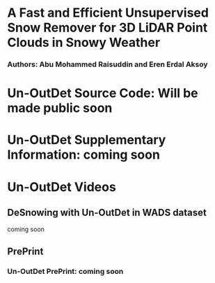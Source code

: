 
# A Fast and Efficient Unsupervised Snow Remover for 3D LiDAR Point Clouds in Snowy Weather
### Authors: Abu Mohammed Raisuddin and Eren Erdal Aksoy
# Un-OutDet Source Code: Will be made public soon
# Un-OutDet Supplementary Information: coming soon
# Un-OutDet Videos
## DeSnowing with Un-OutDet in WADS dataset 
coming soon 
## PrePrint 
### Un-OutDet PrePrint: coming soon

